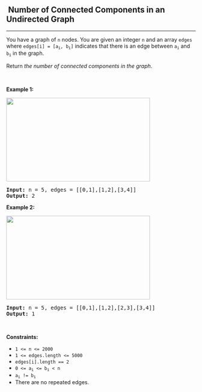 <h2>  Number of Connected Components in an Undirected Graph</h2><hr><div style="user-select: auto;"><p style="user-select: auto;">You have a graph of <code style="user-select: auto;">n</code> nodes. You are given an integer <code style="user-select: auto;">n</code> and an array <code style="user-select: auto;">edges</code> where <code style="user-select: auto;">edges[i] = [a<sub style="user-select: auto;">i</sub>, b<sub style="user-select: auto;">i</sub>]</code> indicates that there is an edge between <code style="user-select: auto;">a<sub style="user-select: auto;">i</sub></code> and <code style="user-select: auto;">b<sub style="user-select: auto;">i</sub></code> in the graph.</p>

<p style="user-select: auto;">Return <em style="user-select: auto;">the number of connected components in the graph</em>.</p>

<p style="user-select: auto;">&nbsp;</p>
<p style="user-select: auto;"><strong style="user-select: auto;">Example 1:</strong></p>
<img alt="" src="https://assets.leetcode.com/uploads/2021/03/14/conn1-graph.jpg" style="width: 382px; height: 222px; user-select: auto;">
<pre style="user-select: auto;"><strong style="user-select: auto;">Input:</strong> n = 5, edges = [[0,1],[1,2],[3,4]]
<strong style="user-select: auto;">Output:</strong> 2
</pre>

<p style="user-select: auto;"><strong style="user-select: auto;">Example 2:</strong></p>
<img alt="" src="https://assets.leetcode.com/uploads/2021/03/14/conn2-graph.jpg" style="width: 382px; height: 222px; user-select: auto;">
<pre style="user-select: auto;"><strong style="user-select: auto;">Input:</strong> n = 5, edges = [[0,1],[1,2],[2,3],[3,4]]
<strong style="user-select: auto;">Output:</strong> 1
</pre>

<p style="user-select: auto;">&nbsp;</p>
<p style="user-select: auto;"><strong style="user-select: auto;">Constraints:</strong></p>

<ul style="user-select: auto;">
	<li style="user-select: auto;"><code style="user-select: auto;">1 &lt;= n &lt;= 2000</code></li>
	<li style="user-select: auto;"><code style="user-select: auto;">1 &lt;= edges.length &lt;= 5000</code></li>
	<li style="user-select: auto;"><code style="user-select: auto;">edges[i].length == 2</code></li>
	<li style="user-select: auto;"><code style="user-select: auto;">0 &lt;= a<sub style="user-select: auto;">i</sub> &lt;= b<sub style="user-select: auto;">i</sub> &lt; n</code></li>
	<li style="user-select: auto;"><code style="user-select: auto;">a<sub style="user-select: auto;">i</sub> != b<sub style="user-select: auto;">i</sub></code></li>
	<li style="user-select: auto;">There are no repeated edges.</li>
</ul>
</div>